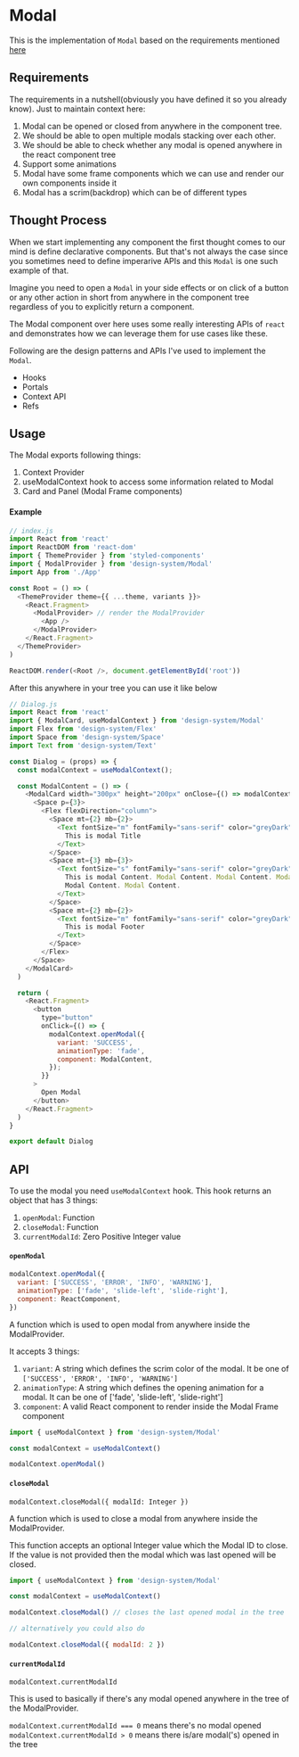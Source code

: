 # Modal
This is the implementation of `Modal` based on the requirements mentioned [here](../../../REQUIREMENTS.md)
## Requirements
The requirements in a nutshell(obviously you have defined it so you already know). Just to maintain context here:

1. Modal can be opened or closed from anywhere in the component tree.
2. We should be able to open multiple modals stacking over each other.
3. We should be able to check whether any modal is opened anywhere in the react component tree
4. Support some animations
5. Modal have some frame components which we can use and render our own components inside it
6. Modal has a scrim(backdrop) which can be of different types
 
## Thought Process
When we start implementing any component the first thought comes to our mind is define declarative components. But that's not always the case since you sometimes need to define imperarive APIs and this `Modal` is one such example of that.

Imagine you need to open a `Modal` in your side effects or on click of a button or any other action in short from anywhere in the component tree regardless of you to explicitly return a component.

The Modal component over here uses some really interesting APIs of `react` and demonstrates how we can leverage them for use cases like these. 

Following are the design patterns and APIs I've used to implement the `Modal`.

* Hooks
* Portals
* Context API
* Refs

## Usage
The Modal exports following things:

1. Context Provider
2. useModalContext hook to access some information related to Modal
3. Card and Panel (Modal Frame components)

#### Example
```js
// index.js
import React from 'react'
import ReactDOM from 'react-dom'
import { ThemeProvider } from 'styled-components'
import { ModalProvider } from 'design-system/Modal'
import App from './App'

const Root = () => (
  <ThemeProvider theme={{ ...theme, variants }}>
    <React.Fragment>
      <ModalProvider> // render the ModalProvider
        <App />
      </ModalProvider>
    </React.Fragment>
  </ThemeProvider>
)

ReactDOM.render(<Root />, document.getElementById('root'))
```
After this anywhere in your tree you can use it like below
```js
// Dialog.js
import React from 'react'
import { ModalCard, useModalContext } from 'design-system/Modal'
import Flex from 'design-system/Flex'
import Space from 'design-system/Space'
import Text from 'design-system/Text'

const Dialog = (props) => {
  const modalContext = useModalContext();

  const ModalContent = () => (
    <ModalCard width="300px" height="200px" onClose={() => modalContext.closeModal()}>
      <Space p={3}>
        <Flex flexDirection="column">
          <Space mt={2} mb={2}>
            <Text fontSize="m" fontFamily="sans-serif" color="greyDark" fontWeight="bold">
              This is modal Title
            </Text>
          </Space>
          <Space mt={3} mb={3}>
            <Text fontSize="s" fontFamily="sans-serif" color="greyDark">
              This is modal Content. Modal Content. Modal Content. Modal Content. Modal Content.
              Modal Content. Modal Content.
            </Text>
          </Space>
          <Space mt={2} mb={2}>
            <Text fontSize="m" fontFamily="sans-serif" color="greyDark">
              This is modal Footer
            </Text>
          </Space>
        </Flex>
      </Space>
    </ModalCard>
  )

  return (
    <React.Fragment>
      <button
        type="button"
        onClick={() => {
          modalContext.openModal({
            variant: 'SUCCESS',
            animationType: 'fade',
            component: ModalContent,
          });
        }}
      >
        Open Modal
      </button>
    </React.Fragment>
  )
}

export default Dialog
```

## API
To use the modal you need `useModalContext` hook. This hook returns an object that has 3 things:

1. `openModal`: Function
2. `closeModal`: Function
3. `currentModalId`: Zero Positive Integer value

#### `openModal`
```js
modalContext.openModal({
  variant: ['SUCCESS', 'ERROR', 'INFO', 'WARNING'],
  animationType: ['fade', 'slide-left', 'slide-right'],
  component: ReactComponent,
})
```

A function which is used to open modal from anywhere inside the ModalProvider.

It accepts 3 things:

1. `variant`: A string which defines the scrim color of the modal. It be one of `['SUCCESS', 'ERROR', 'INFO', 'WARNING']`
2. `animationType`: A string which defines the opening animation for a modal. It can be one of ['fade', 'slide-left', 'slide-right']
3. `component`: A valid React component to render inside the Modal Frame component

```js
import { useModalContext } from 'design-system/Modal'

const modalContext = useModalContext()

modalContext.openModal()
```
#### `closeModal`
`modalContext.closeModal({ modalId: Integer })`

A function which is used to close a modal from anywhere inside the ModalProvider.

This function accepts an optional Integer value which the Modal ID to close. If the value is not provided then the modal which was last opened will be closed.

```js
import { useModalContext } from 'design-system/Modal'

const modalContext = useModalContext()

modalContext.closeModal() // closes the last opened modal in the tree

// alternatively you could also do

modalContext.closeModal({ modalId: 2 })
```
#### `currentModalId`
`modalContext.currentModalId`

This is used to basically if there's any modal opened anywhere in the tree of the ModalProvider.

`modalContext.currentModalId === 0` means there's no modal opened
`modalContext.currentModalId > 0` means there is/are modal('s) opened in the tree
